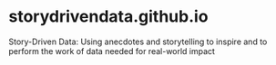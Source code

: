# storydrivendata.github.io
Story-Driven Data: Using anecdotes and storytelling to inspire and to perform the work of data needed for real-world impact
